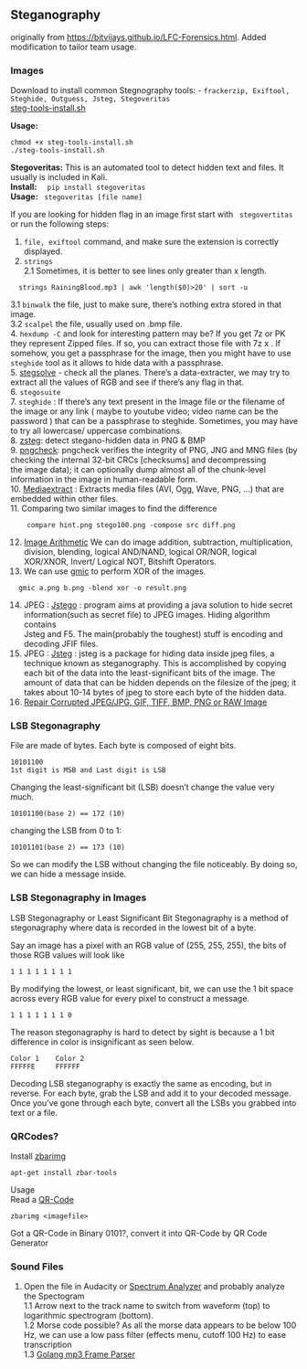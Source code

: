 ## Steganography
originally from https://bitvijays.github.io/LFC-Forensics.html. Added modification to tailor team usage. 
### Images
Download to install common Stegnography tools: - ```frackerzip, Exiftool, Steghide, Outguess, Jsteg, Stegoveritas```          
[steg-tools-install.sh](https://fweefwop.github.io/CTF%20Tools/steg-tools-install.shInstall)

**Usage:**
```
chmod +x steg-tools-install.sh
./steg-tools-install.sh
```    
**Stegoveritas:** This is an automated tool to detect hidden text and files. It usually is included in Kali.      
**Install:** ```  pip install stegoveritas```      
**Usage:** ``` stegoveritas [file name]``` 

If you are looking for hidden flag in an image first start with ``` stegovertitas``` or run the following steps:
1. ```file, exiftool``` command, and make sure the extension is correctly displayed.
2. ```strings```      
  2.1 Sometimes, it is better to see lines only greater than x length.
  ``` 
    strings RainingBlood.mp3 | awk 'length($0)>20' | sort -u
  ```  
3.1 ```binwalk``` the file, just to make sure, there’s nothing extra stored in that image.               
3.2 ```scalpel``` the file, usually used on .bmp file.           
4. ```hexdump -C``` and look for interesting pattern may be? If you get 7z or PK they represent Zipped files. If so, you can extract those file 
with 7z x . If somehow, you get a passphrase for the image, then you might have to use ```steghide``` tool as it allows to hide data with a passphrase.             
5. [stegsolve](https://github.com/eugenekolo/sec-tools/tree/master/stego/stegsolve/stegsolve) - check all the planes. There’s a data-extracter, we may try to extract all the values of RGB and see if there’s any flag in that.                         
6. ```stegosuite```                            
7. ```steghide``` : If there’s any text present in the Image file or the filename of the image or any link ( maybe to youtube video; video name can be 
the password ) that can be a passphrase to steghide. Sometimes, you may have to try all lowercase/ uppercase combinations.                   
8. [zsteg](https://github.com/zed-0xff/zsteg): detect stegano-hidden data in PNG & BMP                    
9. [pngcheck](http://www.libpng.org/pub/png/apps/pngcheck.html): pngcheck verifies the integrity of PNG, JNG and MNG files (by checking the internal 32-bit CRCs [checksums] and decompressing               
the image data); it can optionally dump almost all of the chunk-level information in the image in human-readable form.              
10. [Mediaextract](https://github.com/panzi/mediaextract) : Extracts media files (AVI, Ogg, Wave, PNG, …) that are embedded within other files.            
11. Comparing two similar images to find the difference                   
```        
    compare hint.png stego100.png -compose src diff.png
```
12. [Image Arithmetic](http://homepages.inf.ed.ac.uk/rbf/HIPR2/arthops.htm) We can do image addition, subtraction, multiplication, division, blending, logical AND/NAND, logical OR/NOR, logical XOR/XNOR, Invert/ Logical NOT, Bitshift Operators.                     
13. We can use [gmic](http://gmic.eu/) to perform XOR of the images.                     
```
  gmic a.png b.png -blend xor -o result.png
```    
14. JPEG : [Jstego](https://sourceforge.net/projects/jstego/) : program aims at providing a java solution to hide secret information(such as secret file) to JPEG images. Hiding algorithm contains              
Jsteg and F5. The main(probably the toughest) stuff is encoding and decoding JFIF files.                       
15. JPEG : [Jsteg](https://github.com/lukechampine/jsteg) : jsteg is a package for hiding data inside jpeg files, a technique known as steganography. This is accomplished by copying each bit 
of the data into the least-significant bits of the image. The amount of data that can be hidden depends on the filesize of the jpeg; it takes about 10-14 bytes 
of jpeg to store each byte of the hidden data.                    
16. [Repair Corrupted JPEG/JPG, GIF, TIFF, BMP, PNG or RAW Image](https://online.officerecovery.com/pixrecovery/)                

### LSB Stegonagraphy
File are made of bytes. Each byte is composed of eight bits.
```   
10101100
1st digit is MSB and Last digit is LSB
```    
Changing the least-significant bit (LSB) doesn’t change the value very much.
```   
10101100(base 2) == 172 (10)
```
changing the LSB from 0 to 1:
```   
10101101(base 2) == 173 (10)
```   
So we can modify the LSB without changing the file noticeably. By doing so, we can hide a message inside.

### LSB Stegonagraphy in Images

LSB Stegonagraphy or Least Significant Bit Stegonagraphy is a method of stegonagraphy where data is recorded in the lowest bit of a byte.

Say an image has a pixel with an RGB value of (255, 255, 255), the bits of those RGB values will look like
```    
1 1 1 1 1 1 1 1
```   
By modifying the lowest, or least significant, bit, we can use the 1 bit space across every RGB value for every pixel to construct a message.
```    
1 1 1 1 1 1 1 0
```    
The reason stegonagraphy is hard to detect by sight is because a 1 bit difference in color is insignificant as seen below.
```       
Color 1    Color 2
FFFFFE     FFFFFF
```    
Decoding LSB steganography is exactly the same as encoding, but in reverse. For each byte, grab the LSB and add it to your decoded message. Once you’ve 
gone through each byte, convert all the LSBs you grabbed into text or a file.

### QRCodes?
Install [zbarimg](http://manpages.ubuntu.com/manpages/focal/en/man1/zbarimg.1.html)     
```    
apt-get install zbar-tools
```     
Usage      
Read a [QR-Code](https://bahamas10.github.io/binary-to-qrcode/)
```      
zbarimg <imagefile>
```      
Got a QR-Code in Binary 0101?, convert it into QR-Code by QR Code Generator

### Sound Files
1. Open the file in Audacity or [Spectrum Analyzer](https://academo.org/demos/spectrum-analyzer/) and probably analyze the Spectogram     
  1.1 Arrow next to the track name to switch from waveform (top) to logarithmic spectrogram (bottom).       
  1.2 Morse code possible? As all the morse data appears to be below 100 Hz, we can use a low pass filter (effects menu, cutoff 100 Hz) to ease transcription   
  1.3 [Golang mp3 Frame Parser](https://github.com/tcolgate/mp3)   

